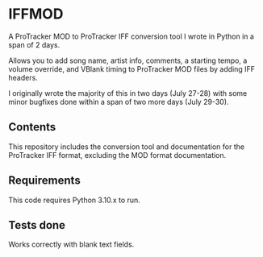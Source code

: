 # IFFMOD
A ProTracker MOD to ProTracker IFF conversion tool I wrote in Python in a span of 2 days.

Allows you to add song name, artist info, comments, a starting tempo, a volume override, and VBlank timing to ProTracker MOD files by adding IFF headers.

I originally wrote the majority of this in two days (July 27-28) with some minor bugfixes done within a span of two more days (July 29-30).

## Contents
This repository includes the conversion tool and documentation for the ProTracker IFF format, excluding the MOD format documentation.

## Requirements
This code requires Python 3.10.x to run.

## Tests done
Works correctly with blank text fields.
